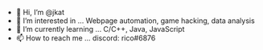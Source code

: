 - 👋 Hi, I’m @jkat
- 👀 I’m interested in ... Webpage automation, game hacking, data analysis
- 🌱 I’m currently learning ... C/C++, Java, JavaScript
- 📫 How to reach me ... discord: rico#6876

<!---
cynicae/cynicae is a ✨ special ✨ repository because its `README.md` (this file) appears on your GitHub profile.
You can click the Preview link to take a look at your changes.
--->
